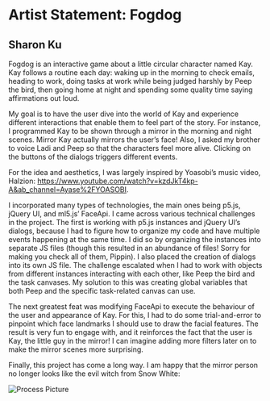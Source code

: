 # Artist Statement: Fogdog

## Sharon Ku

Fogdog is an interactive game about a little circular character named Kay. Kay follows a routine each day: waking up in the morning to check emails, heading to work, doing tasks at work while being judged harshly by Peep the bird, then going home at night and spending some quality time saying affirmations out loud.

My goal is to have the user dive into the world of Kay and experience different interactions that enable them to feel part of the story. For instance, I programmed Kay to be shown through a mirror in the morning and night scenes. Mirror Kay actually mirrors the user’s face! Also, I asked my brother to voice Ladi and Peep so that the characters feel more alive. Clicking on the buttons of the dialogs triggers different events.

For the idea and aesthetics, I was largely inspired by Yoasobi’s music video, Halzion: https://www.youtube.com/watch?v=kzdJkT4kp-A&ab_channel=Ayase%2FYOASOBI.

I incorporated many types of technologies, the main ones being p5.js, jQuery UI, and ml5.js’ FaceApi. I came across various technical challenges in the project. The first is working with p5.js instances and jQuery UI’s dialogs, because I had to figure how to organize my code and have multiple events happening at the same time. I did so by organizing the instances into separate JS files (though this resulted in an abundance of files! Sorry for making you check all of them, Pippin). I also placed the creation of dialogs into its own JS file. The challenge escalated when I had to work with objects from different instances interacting with each other, like Peep the bird and the task canvases. My solution to this was creating global variables that both Peep and the specific task-related canvas can use.

The next greatest feat was modifying FaceApi to execute the behaviour of the user and appearance of Kay. For this, I had to do some trial-and-error to pinpoint which face landmarks I should use to draw the facial features. The result is very fun to engage with, and it reinforces the fact that the user is Kay, the little guy in the mirror! I can imagine adding more filters later on to make the mirror scenes more surprising.

Finally, this project has come a long way. I am happy that the mirror person no longer looks like the evil witch from Snow White:

![Process Picture](/images/process-pics/process1.png")
